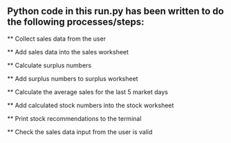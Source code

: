 ## Python code in this run.py has been written to do the following processes/steps:

** Collect sales data from the user

** Add sales data into the sales worksheet

** Calculate surplus numbers

** Add surplus numbers to surplus worksheet

** Calculate the average sales for the last 5 market days

** Add calculated stock numbers into the stock worksheet

** Print stock recommendations to the terminal

** Check the sales data input from the user is valid

